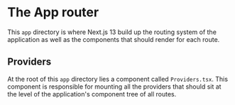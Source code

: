 # The App router

This `app` directory is where Next.js 13 build up the routing system of the application as well as the components that should render for each route.

## Providers

At the root of this `app` directory lies a component called `Providers.tsx`. This component is responsible for mounting all the providers that should sit at the level of the application's component tree of all routes.
